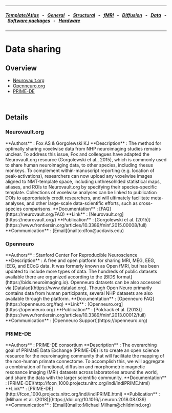 
---

##### [Template/Atlas](templates_and_atlases.md) &nbsp;  - &nbsp;  [General](pipelines_general.md) &nbsp;  - &nbsp;  [Structural](pipelines_structural.md) &nbsp;  - &nbsp;  [fMRI](pipelines_fmri.md) &nbsp;  - &nbsp;  [Diffusion](pipelines_diffusion.md) &nbsp;  - &nbsp;  [Data](data_sharing.md) &nbsp;  - &nbsp; [Software packages](software_packages.md)  &nbsp;  - &nbsp; [Hardware](hardware.md)          
---    

# Data sharing

## Overview     
- [Neurovault.org](data_sharing.md#neurovault-org)
- [Openneuro.org](data_sharing.md#openneuro)      
- [PRIME-DE](data_sharing.md#prime-de)   

<br>     

## Details

### Neurovault.org       
<div class="rw-ui-container" data-title="neurovault rating"></div>    
**Authors**         : Fox AS & Gorgolewski KJ                  
**Description**     : The method for optimally sharing voxelwise data from NHP neuroimaging studies remains unclear. To address this issue, Fox and colleagues have adapted the Neurovault.org resource (Gorgolewski et al., 2015), which is commonly used to share human neuroimaging data, to other species, including rhesus monkeys. To complement within-manuscript reporting (e.g. location of peak-activations), researchers can now upload any voxelwise images aligned to NMT-template space, including unthresohlded statistical maps, atlases, and ROIs to Neurovault.org by specifying their species-specific template. Collections of voxelwise analyses can be linked to publication DOIs to appropriately credit researchers, and will ultimately facilitate meta-analyses, and other large-scale data-scientific efforts, such as cross-species comparisons.                                         
**Documentation**   : [FAQ](https://neurovault.org/FAQ)     
**Link**            : [Neurovault.org](https://neurovault.org/)    
**Publication**     : [Gorgolewski et al. (2015)](https://www.frontiersin.org/articles/10.3389/fninf.2015.00008/full)                   
**Communication**   : [Email](mailto:dfox@ucdavis.edu) 

### Openneuro     
<div class="rw-ui-container" data-title="openneuro rating"></div>    
**Authors**         : Stanford Center For Reproducible Neuroscience               
**Description**     : A free and open platform for sharing MRI, MEG, EEG, iEEG, and ECoG data. It was formerly known as Open fMRI, but has been updated to include more types of data. The hundreds of public datasets available there are organized according to the [BIDS format](https://bids.neuroimaging.io). Openneuro datasets can be also accessed via [Datalad](https://www.datalad.org). Though Open Neuro primarily contains data from human participants, several NHP datasets are also available through the platform.                                            
**Documentation**   : [Openneuro FAQ](https://openneuro.org/faq)  
**Link**            : [Openneuro.org](https://openneuro.org)    
**Publication**     : [Poldrack et al. (2013)](https://www.frontiersin.org/articles/10.3389/fninf.2013.00012/full)                   
**Communication**   : [Openneuro Support](https://openneuro.org) 

### PRIME-DE       
<div class="rw-ui-container" data-title="prime-de rating"></div>    
**Authors**         : PRIME-DE consortium                  
**Description**     : The overarching goal of PRIMatE Data Exchange (PRIME-DE) is to create an open science resource for the neuroimaging community that will facilitate the mapping of the non-human primate connectome. To accomplish this, we will aggregate a combination of functional, diffusion and morphometric magnetic resonance imaging (MRI) datasets across laboratories around the world, and share the data with the larger scientific community.                                         
**Documentation**   : [PRIME-DE](http://fcon_1000.projects.nitrc.org/indi/indiPRIME.html)   
**Link**            : [PRIME-DE](http://fcon_1000.projects.nitrc.org/indi/indiPRIME.html)    
**Publication**     : [Milham et al. (2018)](https://doi.org/10.1016/j.neuron.2018.08.039)                   
**Communication**   : [Email](mailto:Michael.Milham@childmind.org) 


[//]: # (This script is necessary to render the rating widgets)
[//]: # (Use this code to insert a widget)
[//]: # (<div class="rw-ui-container" data-title="test rating"></div>)

<script type="text/javascript">(function(d, t, e, m){
    // Async Rating-Widget initialization.
    window.RW_Async_Init = function(){
        RW.init({
            huid: "461543",
            uid: "08f35e7d11687ef3ae7b3e7c219b6114",
            source: "website",
            options: {
                "advanced": {
                    "layout": {
                        "lineHeight": "12px"
                    },
                    "nero": {
                        "showDislike": false
                    },
                    "text": {
                        "rateThis": "Like this resource"
                    }
                },
                "type": "nero",
                "style": "check",
                "isDummy": false,
                "showTooltip": false,
            } 
        });
        RW.render();
    };
        // Append Rating-Widget JavaScript library.
    var rw, s = d.getElementsByTagName(e)[0], id = "rw-js",
        l = d.location, ck = "Y" + t.getFullYear() + 
        "M" + t.getMonth() + "D" + t.getDate(), p = l.protocol,
        f = ((l.search.indexOf("DBG=") > -1) ? "" : ".min"),
        a = ("https:" == p ? "secure." + m + "js/" : "js." + m);
    if (d.getElementById(id)) return;              
    rw = d.createElement(e);
    rw.id = id; rw.async = true; rw.type = "text/javascript";
    rw.src = p + "//" + a + "external" + f + ".js?ck=" + ck;
    s.parentNode.insertBefore(rw, s);
    }(document, new Date(), "script", "rating-widget.com/"));
</script>
